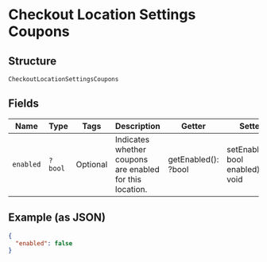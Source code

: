 
# Checkout Location Settings Coupons

## Structure

`CheckoutLocationSettingsCoupons`

## Fields

| Name | Type | Tags | Description | Getter | Setter |
|  --- | --- | --- | --- | --- | --- |
| `enabled` | `?bool` | Optional | Indicates whether coupons are enabled for this location. | getEnabled(): ?bool | setEnabled(?bool enabled): void |

## Example (as JSON)

```json
{
  "enabled": false
}
```

